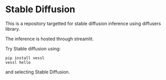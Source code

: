 # Stable Diffusion
This is a repository targetted for stable diffusion inference using diffusers library.

The inference is hosted through streamlit.

Try Stable diffusion using:
```
pip install vessl
vessl hello
```
and selecting Stable Diffusion.